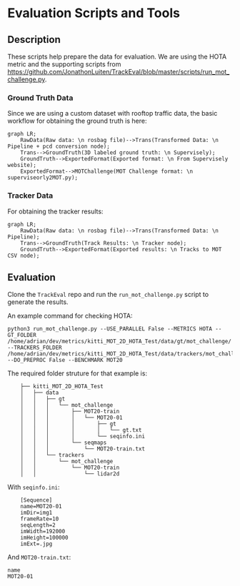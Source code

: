 # Evaluation Scripts and Tools

## Description

These scripts help prepare the data for evaluation. We are using the HOTA metric and the supporting scripts from https://github.com/JonathonLuiten/TrackEval/blob/master/scripts/run_mot_challenge.py.

### Ground Truth Data

Since we are using a custom dataset with rooftop traffic data, the basic workflow for obtaining the ground truth is here:

```mermaid
graph LR;
    RawData(Raw data: \n rosbag file)-->Trans(Transformed Data: \n Pipeline + pcd conversion node);
    Trans-->GroundTruth(3D labeled ground truth: \n Supervisely);
    GroundTruth-->ExportedFormat(Exported format: \n From Supervisely website);
    ExportedFormat-->MOTChallenge(MOT Challenge format: \n superviseorly2MOT.py);
```

### Tracker Data

For obtaining the tracker results:
```mermaid
graph LR;
    RawData(Raw data: \n rosbag file)-->Trans(Transformed Data: \n Pipeline);
    Trans-->GroundTruth(Track Results: \n Tracker node);
    GroundTruth-->ExportedFormat(Exported results: \n Tracks to MOT CSV node);
```

## Evaluation

Clone the `TrackEval` repo and run the `run_mot_challenge.py` script to generate the results.

An example command for checking HOTA:
```
python3 run_mot_challenge.py --USE_PARALLEL False --METRICS HOTA --GT_FOLDER /home/adrian/dev/metrics/kitti_MOT_2D_HOTA_Test/data/gt/mot_challenge/  --TRACKERS_FOLDER /home/adrian/dev/metrics/kitti_MOT_2D_HOTA_Test/data/trackers/mot_challenge --DO_PREPROC False --BENCHMARK MOT20
```

The required folder struture for that example is:

```
    ├── kitti_MOT_2D_HOTA_Test
    │   ├── data
    │   │   ├── gt
    │   │   │   └── mot_challenge
    │   │   │       ├── MOT20-train
    │   │   │       │   └── MOT20-01
    │   │   │       │       ├── gt
    │   │   │       │       │   └── gt.txt
    │   │   │       │       └── seqinfo.ini
    │   │   │       └── seqmaps
    │   │   │           └── MOT20-train.txt
    │   │   └── trackers
    │   │       └── mot_challenge
    │   │           └── MOT20-train
    │   │               └── lidar2d
```

With `seqinfo.ini`:
```
    [Sequence]
    name=MOT20-01
    imDir=img1
    frameRate=10
    seqLength=2
    imWidth=192000
    imHeight=100000
    imExt=.jpg
```
And `MOT20-train.txt`:
```
name
MOT20-01

```
